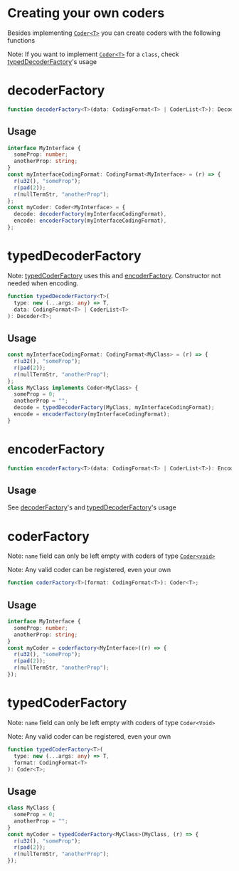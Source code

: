 # Creating your own coders

Besides implementing [`Coder<T>`](types.md#Coder) you can create coders with the following functions

Note: If you want to implement [`Coder<T>`](types.md#Coder) for a `class`, check [typedDecoderFactory](#typedDecoderFactory)'s usage

# decoderFactory

```ts
function decoderFactory<T>(data: CodingFormat<T> | CoderList<T>): Decoder<T>;
```

## Usage

```ts
interface MyInterface {
  someProp: number;
  anotherProp: string;
}
const myInterfaceCodingFormat: CodingFormat<MyInterface> = (r) => {
  r(u32(), "someProp");
  r(pad(2));
  r(nullTermStr, "anotherProp");
};
const myCoder: Coder<MyInterface> = {
  decode: decoderFactory(myInterfaceCodingFormat),
  encode: encoderFactory(myInterfaceCodingFormat),
};
```

# typedDecoderFactory

Note: [typedCoderFactory](#typedCoderFactory) uses this and [encoderFactory](#encoderFactory). Constructor not needed when encoding.

```ts
function typedDecoderFactory<T>(
  type: new (...args: any) => T,
  data: CodingFormat<T> | CoderList<T>
): Decoder<T>;
```

## Usage

```ts
const myInterfaceCodingFormat: CodingFormat<MyClass> = (r) => {
  r(u32(), "someProp");
  r(pad(2));
  r(nullTermStr, "anotherProp");
};
class MyClass implements Coder<MyClass> {
  someProp = 0;
  anotherProp = "";
  decode = typedDecoderFactory(MyClass, myInterfaceCodingFormat);
  encode = encoderFactory(myInterfaceCodingFormat);
}
```

# encoderFactory

```ts
function encoderFactory<T>(data: CodingFormat<T> | CoderList<T>): Encoder<T>;
```

## Usage

See [decoderFactory](#decoderFactory)'s and [typedDecoderFactory](#typedDecoderFactory)'s usage

# coderFactory

Note: `name` field can only be left empty with coders of type [`Coder<void>`](types.md#Coder)

Note: Any valid coder can be registered, even your own

```ts
function coderFactory<T>(format: CodingFormat<T>): Coder<T>;
```

## Usage

```ts
interface MyInterface {
  someProp: number;
  anotherProp: string;
}
const myCoder = coderFactory<MyInterface>((r) => {
  r(u32(), "someProp");
  r(pad(2));
  r(nullTermStr, "anotherProp");
});
```

# typedCoderFactory

Note: `name` field can only be left empty with coders of type `Coder<Void>`

Note: Any valid coder can be registered, even your own

```ts
function typedCoderFactory<T>(
  type: new (...args: any) => T,
  format: CodingFormat<T>
): Coder<T>;
```

## Usage

```ts
class MyClass {
  someProp = 0;
  anotherProp = "";
}
const myCoder = typedCoderFactory<MyClass>(MyClass, (r) => {
  r(u32(), "someProp");
  r(pad(2));
  r(nullTermStr, "anotherProp");
});
```
